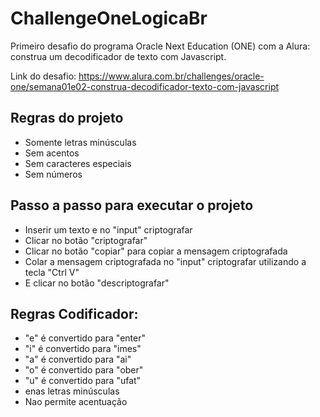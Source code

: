 # ChallengeOneLogicaBr

Primeiro desafio do programa Oracle Next Education (ONE) com a Alura: construa um decodificador de texto com Javascript. 

Link do desafio: https://www.alura.com.br/challenges/oracle-one/semana01e02-construa-decodificador-texto-com-javascript


## Regras do projeto

- Somente letras minúsculas
- Sem acentos 
- Sem caracteres especiais
- Sem números

## Passo a passo para executar o projeto

- Inserir um texto e no "input" criptografar
- Clicar no botão "criptografar"
- Clicar no botão "copiar" para copiar a mensagem criptografada
- Colar a mensagem criptografada no "input" criptografar utilizando a tecla "Ctrl V"
- E clicar no botão "descriptografar"

## Regras Codificador: 
- "e" é convertido para "enter" 
- "i" é convertido para "imes"
- "a" é convertido para "ai"
- "o" é convertido para "ober"
- "u" é convertido para "ufat"
- enas letras minúsculas
- Nao permite acentuação
